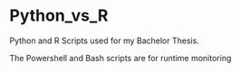 # Python_vs_R

Python and R Scripts used for my Bachelor Thesis. 

The Powershell and Bash scripts are for runtime monitoring
